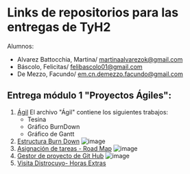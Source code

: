 # Links de repositorios para las entregas de TyH2

Alumnos:
* Alvarez Battocchia, Martina/ martinaalvarezok@gmail.com
* Báscolo, Felicitas/ felibascolo01@gmail.com
* De Mezzo, Facundo/ em.cn.demezzo.facundo@gmail.com

## Entrega módulo 1 "Proyectos Ágiles":
1. [Ágil](https://github.com/FacuMartiFeli/Agil)
 El archivo "Ágil" contiene los siguientes trabajos:
   * Tesina
   * Gráfico BurnDown
   * Gráfico de Gantt 
2. [Estructura Burn Down](https://github.com/users/FacuMartiFeli/projects/1)
![image](https://github.com/FacuMartiFeli/FacuMartiFeli/assets/142028795/d339713f-30c7-4965-a8a0-d6ca3d0fd7bf)
3. [Asignación de tareas - Road Map](https://github.com/users/FacuMartiFeli/projects/1/views/2)
![image](https://github.com/FacuMartiFeli/FacuMartiFeli/assets/142028795/0650ba6f-12d7-4ed1-8655-639ca627e881)
4. [Gestor de proyecto de Git Hub](https://github.com/users/FacuMartiFeli/projects/1/views/3)
![image](https://github.com/FacuMartiFeli/FacuMartiFeli/assets/142028795/5e5bdeaf-5018-4f7d-8e06-62ab621d1fb1)
5. [Visita Distrocuyo- Horas Extras](https://github.com/FacuMartiFeli/Distrocuyo-Visita) 
   
